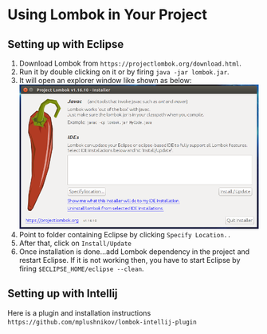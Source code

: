 # Using Lombok in Your Project
## Setting up with Eclipse
1. Download Lombok from ``https://projectlombok.org/download.html``.
2. Run it by double clicking on it or by firing ``java -jar lombok.jar``.
3. It will open an explorer window like shown as below:
![Alt text](src/main/resources/lombok_screen1.png?raw=true)
4. Point to folder containing Eclipse by clicking ``Specify Location..``
5. After that, click on ``Install/Update``
6. Once installation is done...add Lombok dependency in the project and restart Eclipse.
  If it is not working then, you have to start Eclipse by firing ``$ECLIPSE_HOME/eclipse --clean``.

## Setting up with Intellij
Here is a plugin and installation instructions
``https://github.com/mplushnikov/lombok-intellij-plugin``

